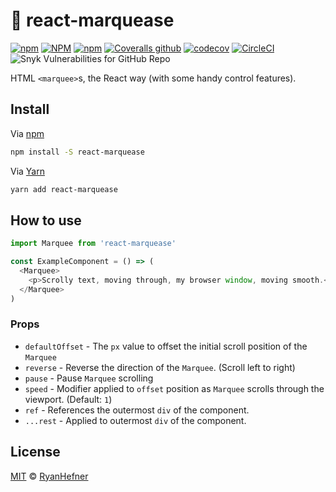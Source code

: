 # 🐛 react-marquease

[![npm](https://img.shields.io/npm/v/react-marquease?style=flat-square)](https://www.pkgstats.com/pkg:react-marquease)
[![NPM](https://img.shields.io/npm/l/react-marquease?style=flat-square)](LICENSE)
[![npm](https://img.shields.io/npm/dt/react-marquease?style=flat-square)](https://www.pkgstats.com/pkg:react-marquease)
[![Coveralls github](https://img.shields.io/coveralls/github/ryanhefner/react-marquease?style=flat-square)](https://coveralls.io/github/ryanhefner/react-marquease)
[![codecov](https://codecov.io/gh/ryanhefner/react-marquease/branch/main/graph/badge.svg)](https://codecov.io/gh/ryanhefner/react-marquease)
[![CircleCI](https://img.shields.io/circleci/build/github/ryanhefner/react-marquease?style=flat-square)](https://circleci.com/gh/ryanhefner/react-marquease)
![Snyk Vulnerabilities for GitHub Repo](https://img.shields.io/snyk/vulnerabilities/github/ryanhefner/react-marquease?style=flat-square)

HTML `<marquee>`s, the React way (with some handy control features).

## Install

Via [npm](https://npmjs.com/package/react-marquease)

```sh
npm install -S react-marquease
```

Via [Yarn](https://yarn.pm/react-marquease)

```sh
yarn add react-marquease
```

## How to use

```js
import Marquee from 'react-marquease'

const ExampleComponent = () => (
  <Marquee>
    <p>Scrolly text, moving through, my browser window, moving smooth.<p>
  </Marquee>
)
```

### Props

* `defaultOffset` - The `px` value to offset the initial scroll position of the `Marquee`
* `reverse` - Reverse the direction of the `Marquee`. (Scroll left to right)
* `pause` - Pause `Marquee` scrolling
* `speed` - Modifier applied to `offset` position as `Marquee` scrolls through the viewport. (Default: `1`)
* `ref` - References the outermost `div` of the component.
* `...rest` - Applied to outermost `div` of the component.


## License

[MIT](LICENSE) © [RyanHefner](https://www.ryanhefner.com)
